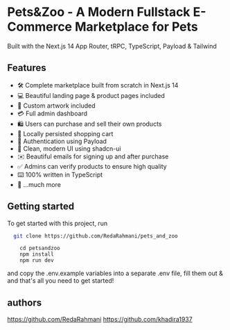 # Pets&Zoo - A Modern Fullstack E-Commerce Marketplace for Pets 

Built with the Next.js 14 App Router, tRPC, TypeScript, Payload & Tailwind


## Features

- 🛠️ Complete marketplace built from scratch in Next.js 14
- 💻 Beautiful landing page & product pages included
- 🎨 Custom artwork included
- 💳 Full admin dashboard
- 🛍️ Users can purchase and sell their own products
- 🛒 Locally persisted shopping cart
- 🔑 Authentication using Payload
- 🌟 Clean, modern UI using shadcn-ui
- ✉️ Beautiful emails for signing up and after purchase
- ✅ Admins can verify products to ensure high quality
- ⌨️ 100% written in TypeScript
- 🎁 ...much more

## Getting started

To get started with this project, run

```bash
  git clone https://github.com/RedaRahmani/pets_and_zoo
```

```run the project
    cd petsandzoo
    npm install
    npm run dev
```

and copy the .env.example variables into a separate .env file, fill them out & and that's all you need to get started!


## authors

https://github.com/RedaRahmani
https://github.com/khadira1937

